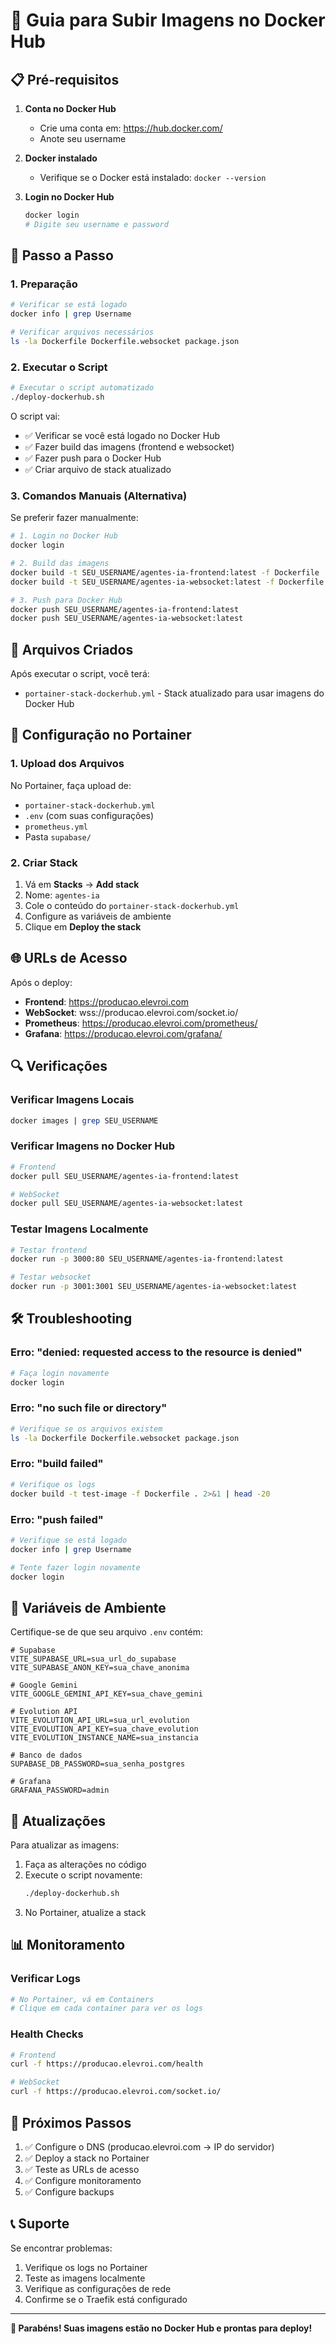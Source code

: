 # 🐳 Guia para Subir Imagens no Docker Hub

## 📋 Pré-requisitos

1. **Conta no Docker Hub**
   - Crie uma conta em: https://hub.docker.com/
   - Anote seu username

2. **Docker instalado**
   - Verifique se o Docker está instalado: `docker --version`

3. **Login no Docker Hub**
   ```bash
   docker login
   # Digite seu username e password
   ```

## 🚀 Passo a Passo

### 1. Preparação

```bash
# Verificar se está logado
docker info | grep Username

# Verificar arquivos necessários
ls -la Dockerfile Dockerfile.websocket package.json
```

### 2. Executar o Script

```bash
# Executar o script automatizado
./deploy-dockerhub.sh
```

O script vai:
- ✅ Verificar se você está logado no Docker Hub
- ✅ Fazer build das imagens (frontend e websocket)
- ✅ Fazer push para o Docker Hub
- ✅ Criar arquivo de stack atualizado

### 3. Comandos Manuais (Alternativa)

Se preferir fazer manualmente:

```bash
# 1. Login no Docker Hub
docker login

# 2. Build das imagens
docker build -t SEU_USERNAME/agentes-ia-frontend:latest -f Dockerfile .
docker build -t SEU_USERNAME/agentes-ia-websocket:latest -f Dockerfile.websocket .

# 3. Push para Docker Hub
docker push SEU_USERNAME/agentes-ia-frontend:latest
docker push SEU_USERNAME/agentes-ia-websocket:latest
```

## 📁 Arquivos Criados

Após executar o script, você terá:

- `portainer-stack-dockerhub.yml` - Stack atualizado para usar imagens do Docker Hub

## 🔧 Configuração no Portainer

### 1. Upload dos Arquivos

No Portainer, faça upload de:
- `portainer-stack-dockerhub.yml`
- `.env` (com suas configurações)
- `prometheus.yml`
- Pasta `supabase/`

### 2. Criar Stack

1. Vá em **Stacks** → **Add stack**
2. Nome: `agentes-ia`
3. Cole o conteúdo do `portainer-stack-dockerhub.yml`
4. Configure as variáveis de ambiente
5. Clique em **Deploy the stack**

## 🌐 URLs de Acesso

Após o deploy:
- **Frontend**: https://producao.elevroi.com
- **WebSocket**: wss://producao.elevroi.com/socket.io/
- **Prometheus**: https://producao.elevroi.com/prometheus/
- **Grafana**: https://producao.elevroi.com/grafana/

## 🔍 Verificações

### Verificar Imagens Locais
```bash
docker images | grep SEU_USERNAME
```

### Verificar Imagens no Docker Hub
```bash
# Frontend
docker pull SEU_USERNAME/agentes-ia-frontend:latest

# WebSocket
docker pull SEU_USERNAME/agentes-ia-websocket:latest
```

### Testar Imagens Localmente
```bash
# Testar frontend
docker run -p 3000:80 SEU_USERNAME/agentes-ia-frontend:latest

# Testar websocket
docker run -p 3001:3001 SEU_USERNAME/agentes-ia-websocket:latest
```

## 🛠️ Troubleshooting

### Erro: "denied: requested access to the resource is denied"
```bash
# Faça login novamente
docker login
```

### Erro: "no such file or directory"
```bash
# Verifique se os arquivos existem
ls -la Dockerfile Dockerfile.websocket package.json
```

### Erro: "build failed"
```bash
# Verifique os logs
docker build -t test-image -f Dockerfile . 2>&1 | head -20
```

### Erro: "push failed"
```bash
# Verifique se está logado
docker info | grep Username

# Tente fazer login novamente
docker login
```

## 📝 Variáveis de Ambiente

Certifique-se de que seu arquivo `.env` contém:

```env
# Supabase
VITE_SUPABASE_URL=sua_url_do_supabase
VITE_SUPABASE_ANON_KEY=sua_chave_anonima

# Google Gemini
VITE_GOOGLE_GEMINI_API_KEY=sua_chave_gemini

# Evolution API
VITE_EVOLUTION_API_URL=sua_url_evolution
VITE_EVOLUTION_API_KEY=sua_chave_evolution
VITE_EVOLUTION_INSTANCE_NAME=sua_instancia

# Banco de dados
SUPABASE_DB_PASSWORD=sua_senha_postgres

# Grafana
GRAFANA_PASSWORD=admin
```

## 🔄 Atualizações

Para atualizar as imagens:

1. Faça as alterações no código
2. Execute o script novamente:
   ```bash
   ./deploy-dockerhub.sh
   ```
3. No Portainer, atualize a stack

## 📊 Monitoramento

### Verificar Logs
```bash
# No Portainer, vá em Containers
# Clique em cada container para ver os logs
```

### Health Checks
```bash
# Frontend
curl -f https://producao.elevroi.com/health

# WebSocket
curl -f https://producao.elevroi.com/socket.io/
```

## 🎯 Próximos Passos

1. ✅ Configure o DNS (producao.elevroi.com → IP do servidor)
2. ✅ Deploy a stack no Portainer
3. ✅ Teste as URLs de acesso
4. ✅ Configure monitoramento
5. ✅ Configure backups

## 📞 Suporte

Se encontrar problemas:
1. Verifique os logs no Portainer
2. Teste as imagens localmente
3. Verifique as configurações de rede
4. Confirme se o Traefik está configurado

---

**🎉 Parabéns! Suas imagens estão no Docker Hub e prontas para deploy!** 